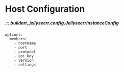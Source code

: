 # Host Configuration

##### ::: buildarr_jellyseerr.config.JellyseerrInstanceConfig
    options:
      members:
        - hostname
        - port
        - protocol
        - api_key
        - version
        - settings
